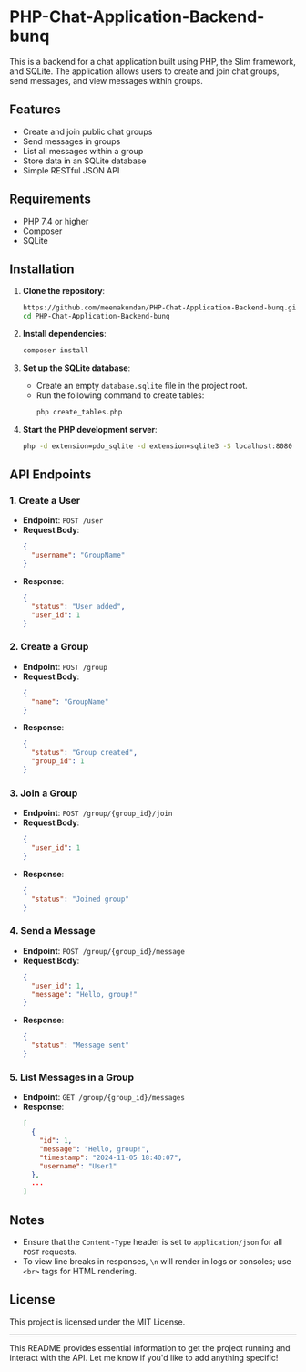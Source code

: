 # PHP-Chat-Application-Backend-bunq


This is a backend for a chat application built using PHP, the Slim framework, and SQLite. The application allows users to create and join chat groups, send messages, and view messages within groups.

## Features

- Create and join public chat groups
- Send messages in groups
- List all messages within a group
- Store data in an SQLite database
- Simple RESTful JSON API

## Requirements

- PHP 7.4 or higher
- Composer
- SQLite

## Installation

1. **Clone the repository**:
   ```bash
   https://github.com/meenakundan/PHP-Chat-Application-Backend-bunq.git
   cd PHP-Chat-Application-Backend-bunq
   ```

2. **Install dependencies**:
   ```bash
   composer install
   ```

3. **Set up the SQLite database**:
   - Create an empty `database.sqlite` file in the project root.
   - Run the following command to create tables:
     ```bash
     php create_tables.php
     ```

4. **Start the PHP development server**:
   ```bash
   php -d extension=pdo_sqlite -d extension=sqlite3 -S localhost:8080 -t public
   ```

## API Endpoints

### 1. Create a User
   - **Endpoint**: `POST /user`
   - **Request Body**:
     ```json
     {
       "username": "GroupName"
     }
     ```
   - **Response**:
     ```json
     {
       "status": "User added",
       "user_id": 1
     }
     ```
### 2. Create a Group
   - **Endpoint**: `POST /group`
   - **Request Body**:
     ```json
     {
       "name": "GroupName"
     }
     ```
   - **Response**:
     ```json
     {
       "status": "Group created",
       "group_id": 1
     }
     ```

### 3. Join a Group
   - **Endpoint**: `POST /group/{group_id}/join`
   - **Request Body**:
     ```json
     {
       "user_id": 1
     }
     ```
   - **Response**:
     ```json
     {
       "status": "Joined group"
     }
     ```

### 4. Send a Message
   - **Endpoint**: `POST /group/{group_id}/message`
   - **Request Body**:
     ```json
     {
       "user_id": 1,
       "message": "Hello, group!"
     }
     ```
   - **Response**:
     ```json
     {
       "status": "Message sent"
     }
     ```

### 5. List Messages in a Group
   - **Endpoint**: `GET /group/{group_id}/messages`
   - **Response**:
     ```json
     [
       {
         "id": 1,
         "message": "Hello, group!",
         "timestamp": "2024-11-05 18:40:07",
         "username": "User1"
       },
       ...
     ]
     ```

## Notes

- Ensure that the `Content-Type` header is set to `application/json` for all `POST` requests.
- To view line breaks in responses, `\n` will render in logs or consoles; use `<br>` tags for HTML rendering.

## License

This project is licensed under the MIT License.

---

This README provides essential information to get the project running and interact with the API. Let me know if you'd like to add anything specific!
